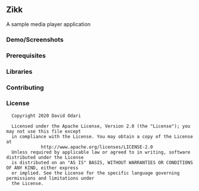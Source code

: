 ## Zikk

A sample media player application

### Demo/Screenshots

### Prerequisites

### Libraries

### Contributing

### License
```
  Copyright 2020 David Odari
 
  Licensed under the Apache License, Version 2.0 (the "License"); you may not use this file except
  in compliance with the License. You may obtain a copy of the License at
             http://www.apache.org/licenses/LICENSE-2.0
  Unless required by applicable law or agreed to in writing, software distributed under the License
  is distributed on an "AS IS" BASIS, WITHOUT WARRANTIES OR CONDITIONS OF ANY KIND, either express
  or implied. See the License for the specific language governing permissions and limitations under
  the License.
 ```
